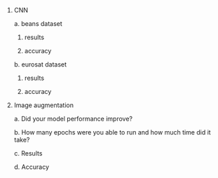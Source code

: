 1. CNN
   
    a. beans dataset
   
   1. results
      
   2. accuracy
   
   b. eurosat dataset
   
   1. results
      
   2. accuracy

2. Image augmentation
   
    a. Did your model performance improve?
   
    b. How many epochs were you able to run and how much time did it take?
    
    c. Results
   
    d. Accuracy